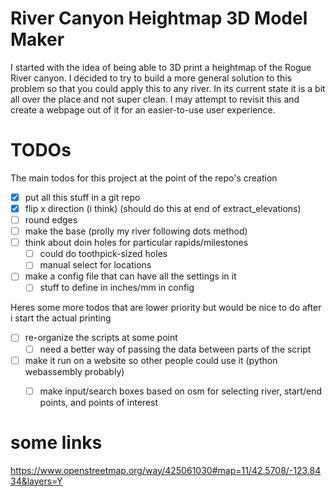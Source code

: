 # River Canyon Heightmap 3D Model Maker

I started with the idea of being able to 3D print a heightmap of the Rogue River canyon. I decided to try to build a more general solution to this problem so that you could apply this to any river. In its current state it is a bit all over the place and not super clean. I may attempt to revisit this and create a webpage out of it for an easier-to-use user experience.

# TODOs

The main todos for this project at the point of the repo's creation
- [x] put all this stuff in a git repo
- [x] flip x direction (i think) (should do this at end of extract_elevations)
- [ ] round edges
- [ ] make the base (prolly my river following dots method)
- [ ] think about doin holes for particular rapids/milestones
  - [ ] could do toothpick-sized holes
  - [ ] manual select for locations
- [ ] make a config file that can have all the settings in it
  - [ ] stuff to define in inches/mm in config

Heres some more todos that are lower priority but would be nice to do after i start the actual printing
- [ ] re-organize the scripts at some point
  - [ ] need a better way of passing the data between parts of the script
- [ ] make it run on a website so other people could use it (python webassembly probably)
  - [ ] make input/search boxes based on osm for selecting river, start/end points, and points of interest


# some links
https://www.openstreetmap.org/way/425061030#map=11/42.5708/-123.8434&layers=Y